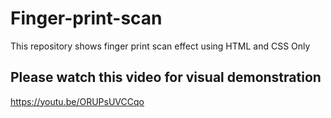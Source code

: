 # Finger-print-scan
This repository shows finger print scan effect using HTML and CSS Only

## Please watch this video for visual demonstration
https://youtu.be/ORUPsUVCCqo
